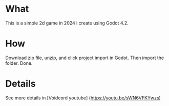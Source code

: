 # What
This is a simple 2d game in 2024 i create using Godot 4.2.

# How
Download zip file, unzip, and click project import in Godot. Then import the folder. Done.

# Details
See more details in [Voidcord youtube] (https://youtu.be/sWN6VFKYwzs)